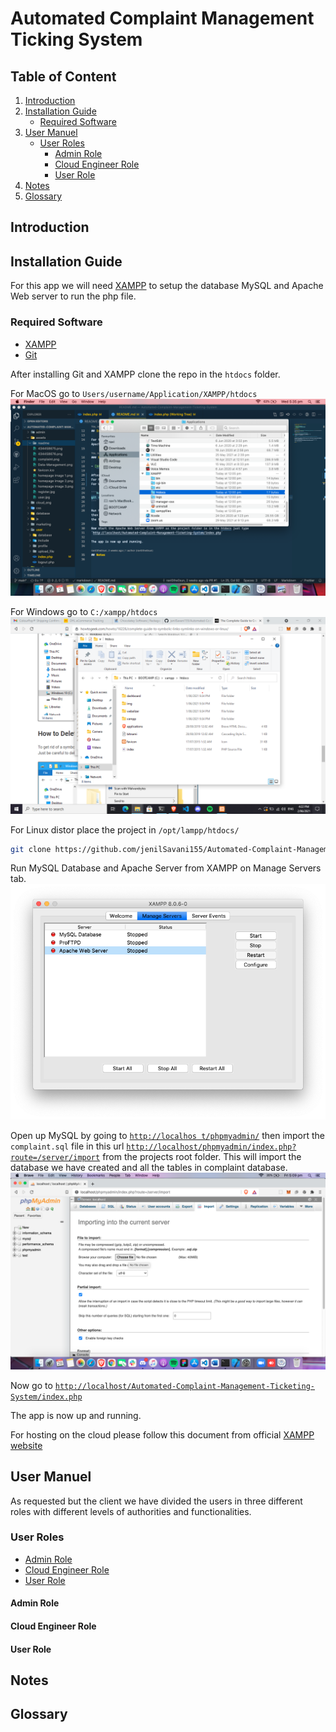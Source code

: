 # Automated Complaint Management Ticking System

## Table of Content

1. [Introduction](#Introduction)
2. [Installation Guide](#Installation-Guide)
   - [Required Software](#Required-Software)
3. [User Manuel](#User-Manuel)
   - [User Roles](#User-Roles)
     - [Admin Role](#Admin-Role)
     - [Cloud Engineer Role](#Cloud-Engineer-Role)
     - [User Role](#User-Role)
4. [Notes](#Notes)
5. [Glossary](#Glossary)

## Introduction

## Installation Guide

For this app we will need [XAMPP](https://www.apachefriends.org/download.html) to setup the database MySQL and Apache Web server to run the php file.

### Required Software

- [XAMPP](https://www.apachefriends.org/download.html)
- [Git](https://git-scm.com/)

After installing Git and XAMPP clone the repo in the `htdocs` folder.

For MacOS go to `Users/username/Application/XAMPP/htdocs`
![image showing macos xampp folder structure](assets/readme/macos-folder.png)

For Windows go to `C:/xampp/htdocs`
![image showing windows xampp folder structure](assets/readme/windows-screen.png)

For Linux distor place the project in `/opt/lampp/htdocs/`

```bash
git clone https://github.com/jenilSavani155/Automated-Complaint-Management-Ticketing-System
```

Run MySQL Database and Apache Server from XAMPP on Manage Servers tab.
![XAMPP screen on Manage Server Tab](assets/readme/xampp-screen.png)

Open up MySQL by going to [`http://localhos t/phpmyadmin/`](http://localhost/phpmyadmin/) then import the `complaint.sql` file in this url [`http://localhost/phpmyadmin/index.php?route=/server/import`](http://localhost/phpmyadmin/index.php?route=/server/import) from the projects root folder. This will import the database we have created and all the tables in complaint database.
![import screen of phpMyAdmin](assets/readme/import-screen.png)

Now go to
[`http://localhost/Automated-Complaint-Management-Ticketing-System/index.php`](http://localhost/Automated-Complaint-Management-Ticketing-System/index.php)

The app is now up and running.

For hosting on the cloud please follow this document from official [XAMPP website](https://www.apachefriends.org/hosting.html)

## User Manuel

As requested but the client we have divided the users in three different roles with different levels of authorities and functionalities.

### User Roles

- [Admin Role](#Admin-Role)
- [Cloud Engineer Role](#Cloud-Engineer-Role)
- [User Role](User-Role)

#### Admin Role

#### Cloud Engineer Role

#### User Role

## Notes

## Glossary
